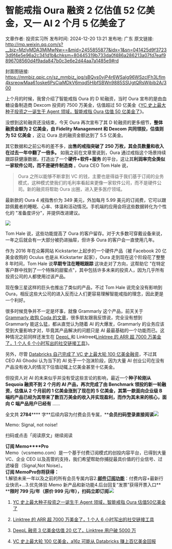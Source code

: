 # 智能戒指 Oura 融资 2 亿估值 52 亿美金，又一 AI 2 个月 5 亿美金了

文章作者: 投资实习所
发布时间: 2024-12-20 13:21
发布地: 广东
原文链接: http://mp.weixin.qq.com/s?__biz=MzIyMDA3MjMwNw==&mid=2455855877&idx=1&sn=041425d9f37233d9f4e5e96a2c341d1b&chksm=80445319b733da0f486a286213a07fd7eaf9896708560d4f9ada847b0c3e6e2d44aa7a1485e9#rd

封面图链接: https://mmbiz.qpic.cn/sz_mmbiz_jpg/sBQys0vjP4r6WSaIg96WSzclFh3LfIm4ksreowMaa61oske6PsCiaMDkV6mqd5HibfSBWn9885SSUgtQRsWjbib2A/300

上个月的时候，我曾介绍了智能戒指 Oura 的 D 轮融资，当时 Oura 宣布的是由血糖设备制造商 Dexcom 投资的 7500 万美金，估值超过 50
亿美金《[YC 史上最大种子投资之一诞生于 Agent 领域，智能戒指 Oura 估值 50
亿美金了](https://mp.weixin.qq.com/s?__biz=MzIyMDA3MjMwNw==&mid=2455855453&idx=1&sn=e5102b62700b2a3e09b316d7348838cc&scene=21#wechat_redirect)》。

没想到这轮融资还没结束，今天 Oura 再次宣布了其 D 轮融资的更多细节，**整体融资金额为 2 亿美金，由 Fidelity Management 和
Dexcom 共同领投，估值则为 52 亿美金** ，这让 Oura 总的融资金额达到了 5.5 亿美金。

其它数据和之前公布的差不多，**出售的戒指突破了 250 万枚，其会员数量和收入在过去一年中翻了一倍多。** 如我之前在文章里说到，Oura
通过戒指这个场景持续跟踪获健康数据，打造出了一个**硬件+软件+服务** 的平台，这让其**利润率完全类似一家软件公司，而不是硬件制造商** 。Oura
CEO Tom Hale 说，

> Oura 之所以能够不断拿到 VC
> 的钱，主要也是得益于我们基于订阅的业务模式，这种模式使我们的毛利率看起来更像一家软件公司，而不是硬件公司。新的融资将帮助 Oura
> 出圈，进入更多医疗领域。

最新款的 Oura 4 戒指售价为 349 美元，外加每月 5.99
美元的订阅费，它可以跟踪佩戴者的睡眠、心率、体温和活动情况。手机端的应用会将这些数据转化为个性化的 "准备度评分"，并提供改进建议。

![](https://mmbiz.qpic.cn/sz_mmbiz_jpg/sBQys0vjP4r6WSaIg96WSzclFh3LfIm4u6XjGUY9aHFTWSFo8fb6j7D0FVEfnwLW1zw3HGRU8dAfj5xluUmpRg/640?wx_fmt=jpeg&from=appmsg)

Tom Hale 说，这些功能提高了 Oura 的客户留存。对于大多数可穿戴设备来说，一年之后就会有一大部分被扔进抽屉，但许多 Oura
的客户会一直使用几年。

作为 2016 年在众筹网站 Kickstarter上起步的一个硬件产品（被 Facebook 20 亿美金收购的 Oculus 也是从
Kickstarter 起家），Oura 走到现在这个阶段花了整整 8 年时间，Tom Hale 说**早期专注在睡眠跟踪** 这块走对了方向，这帮助它
"在特定客户群中找到了一个特殊的甜蜜点"，其中包括许多未来的投资人，因为几乎所有投资公司的人都使用过该产品。

现在像三星这样的巨头也推出了类似的产品，不过 Tom Hale 说完全没有影响到
Oura，相反这些大公司的进入反而让人们更容易理解智能戒指的理念，因此更是一个利好。

很多时候竞争并不一定是坏事，就像 Grammarly 这个产品，前天关于 [Grammarly 收购 Coda
的文章](https://mp.weixin.qq.com/s?__biz=MzIyMDA3MjMwNw==&mid=2455855861&idx=1&sn=e9c98ea0de546410ee11761c5e8c4321&scene=21#wechat_redirect)，很多朋友跟我反馈说，完全没有想到
Grammarly 能这么猛，都从直觉认为随着 AI 的大爆发，Grammarly 的业务应该受到大量影响才对，毕竟其产品解决的问题只是 AI
最最基础的一个功能而已。这种情况之前同样还发生在 [DeepL
](https://mp.weixin.qq.com/s?__biz=MzIyMDA3MjMwNw==&mid=2455853950&idx=1&sn=19add1a256d125403c1025e0b4622ef7&scene=21#wechat_redirect)和
Linktree《[Linktree 的 ARR 超 7000 万美金了，1 个人 6
个小时写出的社交链接工具](https://mp.weixin.qq.com/s?__biz=MzIyMDA3MjMwNw==&mid=2455853902&idx=1&sn=2d7906eb5b83af287c195c7e96421fe5&scene=21#wechat_redirect)》。

另外，尽管 [Databricks 自己完成了 VC 史上最大轮 100
亿美金融资](https://mp.weixin.qq.com/s?__biz=MzIyMDA3MjMwNw==&mid=2455855869&idx=1&sn=4ced8947dbb6fa397c0212add2158591&scene=21#wechat_redirect)，不过其
CEO Ali Ghodsi 认为当下的 AI 处于一个泡沫阶段，因为大量 AI 创业公司在没有产品没有收入的情况下估值动辄上亿美金甚至十亿美金。

但投资人对 AI 的未来似乎并没有受这些言论的影响，最近一个**种子轮刚从 Sequoia 融资不到 2 个月的 AI 产品，再次完成了由
Benchmark 领投的新一轮融资，估值从 2 个月前的 1 亿美金涨到了现在的 5 亿美金，其第一款面向企业级 B
端的产品已经为其带来了数百万美金的收入并实现盈利，而作为其未来的核心，面向 C 端产品用户已经有** ……

全文共 **2784******
字**后续内容为付费会员专属，****会员扫码登录直接阅读**![](https://mmbiz.qpic.cn/sz_mmbiz_png/sBQys0vjP4r6WSaIg96WSzclFh3LfIm4uhdprn5icqBTSsic6RwG9ROiaca0U3BjtObkuOGjBTicWG4ZcBicShTPK7w/640?wx_fmt=png&from=appmsg)  

Memo: Signal, not noise!

扫码或点击「阅读原文」继续阅读

**订阅 Memo****Pro**  
Memo（vcsmemo.com）是一个基于付费订阅模式的创投内容平台，已得到大量 VC、企业 CEO
以及高管的支持，我们希望帮助你捕捉最具价值的行业信号、过滤噪音（Signal,Not Noise）。  
**订阅 Memo****Pro****你将获得：**  
1.解锁未来一年以及之前的所有会员专属内容2.[**邮件订阅功能**](https://mp.weixin.qq.com/s?__biz=MzIyMDA3MjMwNw==&mid=2455853781&idx=1&sn=b6f8e3ddc87e9531f3f8c3e9cd98bd9f&scene=21#wechat_redirect)：付费内容+最新行业快讯+...3.优先体验
Memo 新产品和新功能4.后台回复“发票”获得开票入口**  
****限时 799 元/年（原价 999
元/年），扫码立即订阅**![](https://mmbiz.qpic.cn/mmbiz_png/mrJibAziaMQhQGoNHniac6wGOyRe172dlS0HCYicyjiaCTtly2pULIz6YPNsXeRjoQFSuDYezsia4ibhbAc1X3GKtVRyw/640?wx_fmt=png&wxfrom=5&wx_lazy=1&wx_co=1)

  1. [ YC 史上最大种子投资之一诞生于 Agent 领域，智能戒指 Oura 估值50亿美金了](https://mp.weixin.qq.com/s?__biz=MzIyMDA3MjMwNw==&mid=2455855453&idx=1&sn=e5102b62700b2a3e09b316d7348838cc&scene=21#wechat_redirect)

  2. [Linktree 的 ARR 超 7000 万美金了，1 个人 6 小时写出的社交链接工具](https://mp.weixin.qq.com/s?__biz=MzIyMDA3MjMwNw==&mid=2455853902&idx=1&sn=2d7906eb5b83af287c195c7e96421fe5&scene=21#wechat_redirect)

  3. [DeepL 融资 3 亿美金估值 20 亿了，Linktree 用户破 5000 万](https://mp.weixin.qq.com/s?__biz=MzIyMDA3MjMwNw==&mid=2455853950&idx=1&sn=19add1a256d125403c1025e0b4622ef7&scene=21#wechat_redirect)

  4. [VC 史上最大轮 100 亿美金，a16z 可能从 Databricks 赚上百亿美金回报](https://mp.weixin.qq.com/s?__biz=MzIyMDA3MjMwNw==&mid=2455855869&idx=1&sn=4ced8947dbb6fa397c0212add2158591&scene=21#wechat_redirect)

